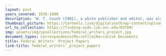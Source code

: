```yaml
---
layout: post
years_covered: 1936-1940
description: "W. T. Couch (1901), a white publisher and editor, was also a part-time official of the Federal Writers' Project of the Works Progress Administration, as assistant and associate director for North Carolina, 1936-1937, and as director for the southern region, 1938-1939. These papers include his correspondence relating to the project and narratives (called 'life histories') of about 1,200 individuals, written by about 60 members of the project after one or more oral history interviews with the subjects. Persons interviewed, many of them African Americans, described life in Alabama, Arkansas, Florida, Georgia, Louisiana, Oklahoma, South Carolina, Tennessee, and Virginia. There is a partial index to the many occupations of those interviewed. Also included, on microfilm, are ghost stories, local legends, etc., gathered in the project."
thumbnail_picture: https://tarheels.live/digitalsouth/wp-content/uploads/sites/2464/2021/11/Screen-Shot-2022-01-04-at-12.25.46-PM.png
url_to_collection: https://finding-aids.lib.unc.edu/03709/
img: assets/img/spcollections/federal_writers_project.jpg
document_types: Correspondence|Microfilm|Narrative Documents
title: Federal Writers' Project Papers
link-title: federal_writers'_project_papers
---
```

